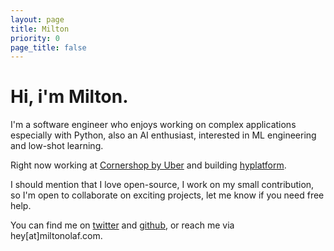 ```yaml
---
layout: page
title: Milton
priority: 0
page_title: false
---
```

# **Hi, i'm Milton.**

I'm a software engineer who enjoys working on complex applications especially with Python, also an AI enthusiast, interested in ML engineering and low-shot learning.

Right now working at [Cornershop by Uber](https://cornershopapp.com) and building [hyplatform](https://hyplatform.io). 

I should mention that I love open-source, I work on my small contribution, so I'm open to collaborate on exciting projects, let me know if you need free help.

You can find me on [twitter](//twitter.com/olafmilton) and [github](//github.com/miltonolaf), or reach me via <a>hey[at]miltonolaf.com</a>.
